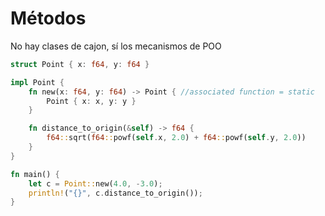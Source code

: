 # Métodos

No hay clases de cajon, sí los mecanismos de POO
```rust
struct Point { x: f64, y: f64 }

impl Point {
    fn new(x: f64, y: f64) -> Point { //associated function = static
        Point { x: x, y: y }
    }

    fn distance_to_origin(&self) -> f64 {
        f64::sqrt(f64::powf(self.x, 2.0) + f64::powf(self.y, 2.0))
    }
}

fn main() {
    let c = Point::new(4.0, -3.0);
    println!("{}", c.distance_to_origin());
}
```
